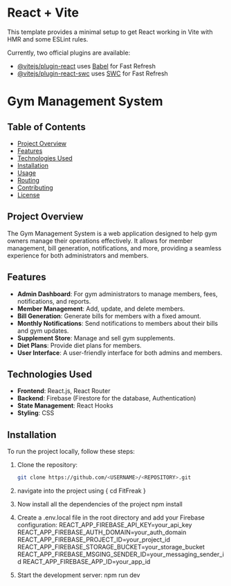 # React + Vite

This template provides a minimal setup to get React working in Vite with HMR and some ESLint rules.

Currently, two official plugins are available:

- [@vitejs/plugin-react](https://github.com/vitejs/vite-plugin-react/blob/main/packages/plugin-react/README.md) uses [Babel](https://babeljs.io/) for Fast Refresh
- [@vitejs/plugin-react-swc](https://github.com/vitejs/vite-plugin-react-swc) uses [SWC](https://swc.rs/) for Fast Refresh

# Gym Management System

## Table of Contents
- [Project Overview](#project-overview)
- [Features](#features)
- [Technologies Used](#technologies-used)
- [Installation](#installation)
- [Usage](#usage)
- [Routing](#routing)
- [Contributing](#contributing)
- [License](#license)

## Project Overview
The Gym Management System is a web application designed to help gym owners manage their operations effectively. It allows for member management, bill generation, notifications, and more, providing a seamless experience for both administrators and members.

## Features
- **Admin Dashboard**: For gym administrators to manage members, fees, notifications, and reports.
- **Member Management**: Add, update, and delete members.
- **Bill Generation**: Generate bills for members with a fixed amount.
- **Monthly Notifications**: Send notifications to members about their bills and gym updates.
- **Supplement Store**: Manage and sell gym supplements.
- **Diet Plans**: Provide diet plans for members.
- **User Interface**: A user-friendly interface for both admins and members.

## Technologies Used
- **Frontend**: React.js, React Router
- **Backend**: Firebase (Firestore for the database, Authentication)
- **State Management**: React Hooks
- **Styling**: CSS

## Installation
To run the project locally, follow these steps:

1. Clone the repository:

   ```bash
   git clone https://github.com/<USERNAME>/<REPOSITORY>.git
2. navigate into the project using { cd FitFreak }
3. Now install all the dependencies of the project
   npm install

4. Create a .env.local file in the root directory and add your Firebase configuration:
   REACT_APP_FIREBASE_API_KEY=your_api_key
   REACT_APP_FIREBASE_AUTH_DOMAIN=your_auth_domain
   REACT_APP_FIREBASE_PROJECT_ID=your_project_id
   REACT_APP_FIREBASE_STORAGE_BUCKET=your_storage_bucket
   REACT_APP_FIREBASE_MSGING_SENDER_ID=your_messaging_sender_id
   REACT_APP_FIREBASE_APP_ID=your_app_id

5. Start the development server:
   npm run dev 

